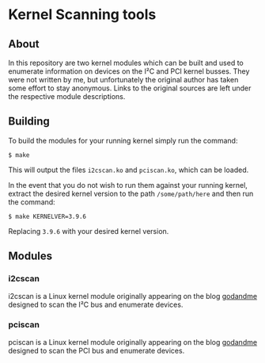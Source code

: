 # Kernel Scanning tools

## About

In this repository are two kernel modules which can be built and used to
enumerate information on devices on the I²C and PCI kernel busses. They were not
written by me, but unfortunately the original author has taken some effort to
stay anonymous.  Links to the original sources are left under the respective
module descriptions.

## Building

To build the modules for your running kernel simply run the command:

```
$ make
```

This will output the files `i2cscan.ko` and `pciscan.ko`, which can be loaded.

In the event that you do not wish to run them against your running kernel,
extract the desired kernel version to the path `/some/path/here` and then run the
command:

```
$ make KERNELVER=3.9.6
```

Replacing `3.9.6` with your desired kernel version.

## Modules

### i2cscan

i2cscan is a Linux kernel module originally appearing on the blog 
[godandme](https://godandme.wordpress.com/2013/01/31/i2c-scanning-from-linux-kernel/)
designed to scan the I²C bus and enumerate devices.

### pciscan

pciscan is a Linux kernel module originally appearing on the blog 
[godandme](https://godandme.wordpress.com/2013/01/30/pci-scan-code-for-linux-kernel/)
designed to scan the PCI bus and enumerate devices.
